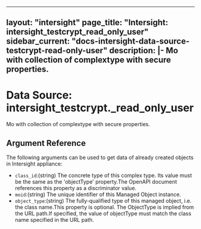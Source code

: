 
---
layout: "intersight"
page_title: "Intersight: intersight_testcrypt_read_only_user"
sidebar_current: "docs-intersight-data-source-testcrypt-read-only-user"
description: |-
Mo with collection of complextype with secure properties.
---

# Data Source: intersight_testcrypt._read_only_user
Mo with collection of complextype with secure properties.
## Argument Reference
The following arguments can be used to get data of already created objects in Intersight appliance:
* `class_id`:(string) The concrete type of this complex type. Its value must be the same as the 'objectType' property.The OpenAPI document references this property as a discriminator value. 
* `moid`:(string) The unique identifier of this Managed Object instance. 
* `object_type`:(string) The fully-qualified type of this managed object, i.e. the class name.This property is optional. The ObjectType is implied from the URL path.If specified, the value of objectType must match the class name specified in the URL path. 

